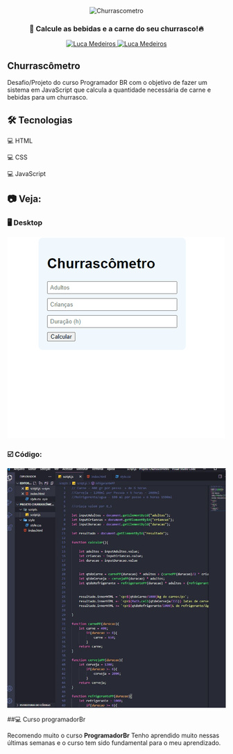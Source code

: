 <p align="center">
   <img src="https://s3-sa-east-1.amazonaws.com/gpa-conteudo/images/banner-churrascometro-v3.png" alt="Churrascometro"/>
</p>
<div align="center">
   <h3> 🥩 Calcule as bebidas e a carne do seu churrasco!🔥 </h3>
  

  
<p align="center">	
  <a href="https://www.linkedin.com/in/luca-estrella-medeiros/">
    <img alt="Luca Medeiros" src="https://img.shields.io/badge/linkedin-Luca%20Medeiros-blue" />
  </a>

  <a href="luca.em78@gmail.com">
    <img alt="Luca Medeiros" src="https://img.shields.io/badge/gmail-luca.em78%40gmail.com-blue" />
  </a>

  
</p>
  
  </div>
  
  ## Churrascômetro

Desafio/Projeto do curso Programador BR com o objetivo de fazer um sistema em JavaScript que calcula a quantidade necessária de carne e bebidas para um churrasco.

## 🛠️ Tecnologias

💻 HTML

💻 CSS

💻 JavaScript

## :camera: Veja:

### 🖥️ Desktop

![GIF](assets/desktop.gif)

### ☑️ Código:

![image](assets/codigo.JPG)

##💻  Curso programadorBr

Recomendo muito o curso **ProgramadorBr** Tenho aprendido muito nessas últimas semanas e o curso tem sido fundamental para o meu aprendizado.



